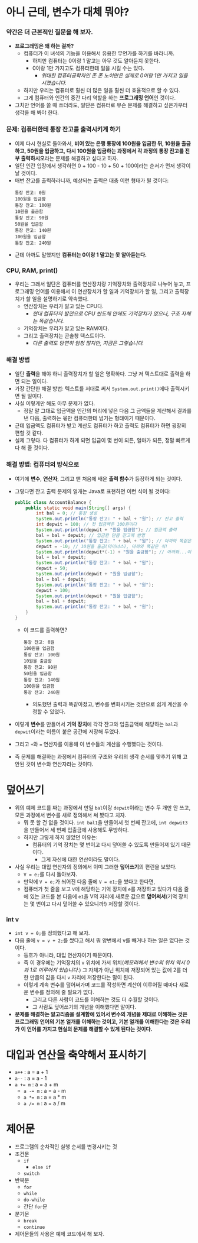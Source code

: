 # 아니 근데, 변수가 대체 뭐야?

### 약간은 더 근본적인 질문을 해 보자.

- **프로그래밍은 왜 하는 걸까?**
    - 컴퓨터가 이 녀석의 기능을 이용해서 유용한 무언가를 하기를 바라니까.
        - 하지만 컴퓨터는 0이랑 1 말고는 아무 것도 알아듣지 못한다.
        - 0이랑 1만 가지고도 컴퓨터한테 일을 시킬 수는 있다.
            - *위대한 컴퓨터공학자인 존 폰 노이만은 실제로 0이랑 1만 가지고 일을 시켰습니다.*
    - 하지만 우리는 컴퓨터로 훨씬 더 많은 일을 훨씬 더 효율적으로 할 수 있다.
    - 그게 컴퓨터와 인간의 중간 다리 역할을 하는 **프로그래밍 언어**인 것이다.
- 그치만 언어를 쓸 때 쓰더라도, 일단은 컴퓨터로 무슨 문제를 해결하고 싶은가부터 생각을 해 봐야 한다.

### 문제: 컴퓨터한테 통장 잔고를 출력시키게 하기

- 이제 다시 현실로 돌아와서, **비어 있는 은행 통장에 100원을 입금한 뒤, 10원을 출금하고, 50원을 입금하고, 다시 100원을 입금하는 과정에서 각 과정의 통장 잔고를 전부 출력하시오**라는 문제를 해결하고 싶다고 하자.
- 일단 인간 입장에서 생각하면 0 + 100 - 10 + 50 + 100이라는 순서가 먼저 생각이 날 것이다.
- 매번 잔고를 출력하라니까, 예상되는 출력은 대충 이런 형태가 될 것이다:
    ```
    통장 잔고: 0원
    100원을 입금함
    통장 잔고: 100원
    10원을 출금함
    통장 잔고: 90원
    50원을 입금함
    통장 잔고: 140원
    100원을 입금함
    통장 잔고: 240원
    ```
- 근데 아까도 말했지만 **컴퓨터는 0이랑 1 말고는 못 알아듣는다.**

### CPU, RAM, print()

- 우리는 그래서 일단은 컴퓨터를 연산장치랑 기억장치와 출력장치로 나누어 놓고, 프로그래밍 언어를 이용해서 이 연산장치가 할 일과 기억장치가 할 일, 그리고 출력장치가 할 일을 설명하기로 약속했다.
    - 연산장치는 우리가 알고 있는 CPU다.
        - *현대 컴퓨터의 발전으로 CPU 반도체 안에도 기억장치가 있으나, 구조 자체는 똑같습니다.*
    - 기억장치는 우리가 알고 있는 RAM이다.
    - 그리고 출력장치는 콘솔창 텍스트이다.
        - *다른 출력도 당연히 엄청 많지만, 지금은 그렇습니다.*

### 해결 방법

- 일단 **출력**을 해야 하니 출력장치가 할 일은 명확하다. 그냥 저 텍스트대로 출력을 하면 되는 일이다.
- 가장 간단한 해결 방법: 텍스트를 저대로 써서 `System.out.print()`에다 출력시키면 될 일이다.
- 사실 이렇게만 해도 아무 문제가 없다.
    - 정말 말 그대로 입금액을 인간의 머리에 넣은 다음 그 금액들을 계산해서 결과를 낸 다음, 출력하는 몫만 컴퓨터한테 넘기는 형태이기 때문이다.
- 근데 입금액도 컴퓨터가 받고 계산도 컴퓨터가 하고 츨력도 컴퓨터가 하면 굉장히 편할 것 같다.
- 실제 그렇다. 다 컴퓨터가 하게 되면 입금이 몇 번이 되든, 얼마가 되든, 정말 빠르게 다 해 줄 것이다.

### 해결 방법: 컴퓨터의 방식으로

- 여기에 **변수**, **연산자**, 그리고 맨 처음에 배운 **출력 함수**가 등장하게 되는 것이다.
- 그렇다면 잔고 출력 문제의 얼개는 Java로 표현하면 이런 식이 될 것이다:
    ```Java
    public class AccountBalance {
        public static void main(String[] args) {
            int bal = 0; // 통장 생성
            System.out.println("통장 잔고: " + bal + "원"); // 잔고 출력
            int depwit = 100; // 첫 입금액은 100원이다
            System.out.println(depwit + "원을 입금함"); // 입금액 출력
            bal = bal + depwit; // 입금한 만큼 잔고에 반영
            System.out.println("통장 잔고: " + bal + "원"); // 아까와 똑같은 식
            depwit = -10; // 10원을 출금(마이너스), 아까와 똑같은 식!
            System.out.println(depwit*(-1) + "원을 출금함"); // 아까와...이하생략
            bal = bal + depwit;
            System.out.println("통장 잔고: " + bal + "원");
            depwit = 50;
            System.out.println(depwit + "원을 입금함");
            bal = bal + depwit;
            System.out.println("통장 잔고: " + bal + "원");
            depwit = 100;
            System.out.println(depwit + "원을 입금함");
            bal = bal + depwit;
            System.out.println("통장 잔고: " + bal + "원");
        }
    }
    ```

    - 이 코드를 출력하면?
        ```
        통장 잔고: 0원
        100원을 입금함  
        통장 잔고: 100원
        10원을 출금함
        통장 잔고: 90원
        50원을 입금함
        통장 잔고: 140원
        100원을 입금함
        통장 잔고: 240원
        ```
        - 의도했던 출력과 똑같아졌고, 변수를 변화시키는 것만으로 쉽게 계산을 수정할 수 있었다.

- 이렇게 **변수**를 만들어서 **기억 장치**에 각각 잔고와 입출금액에 해당하는 `bal`과 `depwit`이라는 이름이 붙은 공간에 저장해 두었다.
- 그리고 `+`와 `=` 연산자를 이용해 이 변수들의 계산을 수행했다는 것이다.
- 즉 문제를 해결하는 과정에서 컴퓨터의 구조와 우리의 생각 순서를 맞추기 위해 고안된 것이 변수와 연산자라는 것이다.

# 덮어쓰기

- 위의 예제 코드를 짜는 과정에서 만일 `bal`이랑 `depwit`이라는 변수 두 개만 안 쓰고, 모든 과정에서 변수를 새로 정의해서 써 봤다고 치자.
    - 뭐 못 할 건 없을 것이다. `int bal1`을 만들어서 첫 번째 잔고에, `int depwit3`을 만들어서 세 번째 입출금에 사용해도 무방하다.
    - 하지만 그렇게 하지 않았던 이유는:
        - 컴퓨터의 기억 장치는 몇 번이고 다시 덮어쓸 수 있도록 만들어져 있기 때문이다.
            - 그게 자신에 대한 연산이라도 말이다.
- 사실 우리는 대입 연산자의 정의에서 이미 그러한 **덮어쓰기**의 편린을 보았다.
    - `V = e;`를 다시 돌아보자.
    - 만약에 `V = e;`가 씌어진 다음 줄에 `V = e1;`을 썼다고 한다면,
    - 컴퓨터가 첫 줄을 보고 `V`에 해당하는 기억 장치에 `e`를 저장하고 있다가 다음 줄에 있는 코드를 본 다음에 `e1`을 V의 자리에 새로운 값으로 **덮어써서**(기억 장치는 몇 번이고 다시 덮어쓸 수 있으니까!) 저장할 것이다.

### int v

- `int v = 0;`를 정의했다고 해 보자.
- 다음 줄에 `v = v + 2;`를 썼다고 해서 뭐 양변에서 v를 빼거나 하는 일은 없다는 것이다.
    - 등호가 아니라, 대입 연산자이기 때문이다.
    - 즉 이 경우에는 기억장치의 `v` 위치에 가서 위치(*메모리에서 변수의 위치 역시 0과 1로 이루어져 있습니다.*) 그 자체가 아닌 위치에 저장되어 있는 값에 2를 더한 만큼의 값을 다시 `v` 자리에 저장한다는 말이 된다.
    - 이렇게 계속 변수를 덮어써가며 코드를 작성하면 계산이 이루어질 때마다 새로운 변수를 정의해 줄 필요가 없다.
        - 그리고 다른 사람이 코드를 이해하는 것도 더 수월할 것이다.
        - 그 사람도 덮어쓰기의 개념을 이해했다면 말이다.
- **문제를 해결하는 알고리즘을 설계함에 있어서 변수의 개념을 제대로 이해하는 것은 프로그래밍 언어의 기본 얼개를 이해하는 것이고, 기본 얼개를 이해한다는 것은 우리가 이 언어를 가지고 현실의 문제를 해결할 수 있게 된다는 것이다.** 

# 대입과 연산을 축약해서 표시하기

- `a++` : a = a + 1
- `a--` : a = a - 1
- `a += m` : a = a + m
    - `a -= m` : a = a - m
    - `a *= m` : a = a * m
    - `a /= m` : a = a / m

# 제어문

- 프로그램의 순차적인 실행 순서를 변경시키는 것
- 조건문
    - `if`
        - `else if`
    - `switch`
- 반복문
    - `for`
    - `while`
    - `do-while`
    - 간단 `for`문
- 분기문
    - `break`
    - `continue`
- 제어문들의 사용은 예제 코드에서 해 보자.